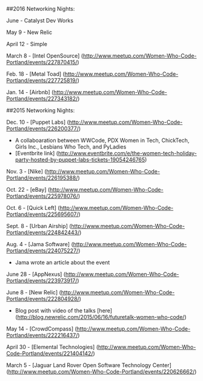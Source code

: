 ##2016 Networking Nights:

June - Catalyst Dev Works

May 9 - New Relic

April 12 - Simple

March 8 - [Intel OpenSource] (http://www.meetup.com/Women-Who-Code-Portland/events/227870415/)

Feb. 18 - [Metal Toad] (http://www.meetup.com/Women-Who-Code-Portland/events/227725819/)

Jan. 14 - [Airbnb] (http://www.meetup.com/Women-Who-Code-Portland/events/227343182/)

##2015 Networking Nights:

Dec. 10 - [Puppet Labs] (http://www.meetup.com/Women-Who-Code-Portland/events/226200377/)
* A collaboaration between WWCode, PDX Women in Tech, ChickTech, Girls Inc., Lesbians Who Tech, and PyLadies 
* [Eventbrite link] (http://www.eventbrite.com/e/the-women-tech-holiday-party-hosted-by-puppet-labs-tickets-19054246765)

Nov. 3 - [Nike] (http://www.meetup.com/Women-Who-Code-Portland/events/226195388/)

Oct. 22 - [eBay] (http://www.meetup.com/Women-Who-Code-Portland/events/225978076/)

Oct. 6 - [Quick Left] (http://www.meetup.com/Women-Who-Code-Portland/events/225695607/)

Sept. 8 - [Urban Airship] (http://www.meetup.com/Women-Who-Code-Portland/events/224842443/)

Aug. 4 - [Jama Software] (http://www.meetup.com/Women-Who-Code-Portland/events/224075227/)
* Jama wrote an article about the event

June 28 - [AppNexus] (http://www.meetup.com/Women-Who-Code-Portland/events/223973917/)

June 8 - [New Relic] (http://www.meetup.com/Women-Who-Code-Portland/events/222804928/)
* Blog post with video of the talks [here] (http://blog.newrelic.com/2015/06/16/futuretalk-women-who-code/)

May 14 - [CrowdCompass] (http://www.meetup.com/Women-Who-Code-Portland/events/222216437/)

April 30 - [Elemental Technologies] (http://www.meetup.com/Women-Who-Code-Portland/events/221404142/)

March 5 - [Jaguar Land Rover Open Software Technology Center] (http://www.meetup.com/Women-Who-Code-Portland/events/220626662/)
